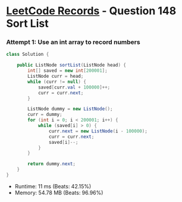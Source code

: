 # [LeetCode Records](../README.md) - Question 148 Sort List

### Attempt 1: Use an int array to record numbers
```java
class Solution {

    public ListNode sortList(ListNode head) {
        int[] saved = new int[200001];
        ListNode curr = head;
        while (curr != null) {
            saved[curr.val + 100000]++;
            curr = curr.next;
        }

        ListNode dummy = new ListNode();
        curr = dummy;
        for (int i = 0; i < 200001; i++) {
            while (saved[i] > 0) {
                curr.next = new ListNode(i - 100000);
                curr = curr.next;
                saved[i]--;
            }
        }

        return dummy.next;
    }
}
```
- Runtime: 11 ms (Beats: 42.15%)
- Memory: 54.78 MB (Beats: 96.96%)

<br>
